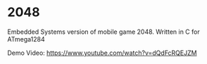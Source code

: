 # 2048
Embedded Systems version of mobile game 2048. Written in C for ATmega1284

Demo Video: https://www.youtube.com/watch?v=dQdFcRQEJZM

